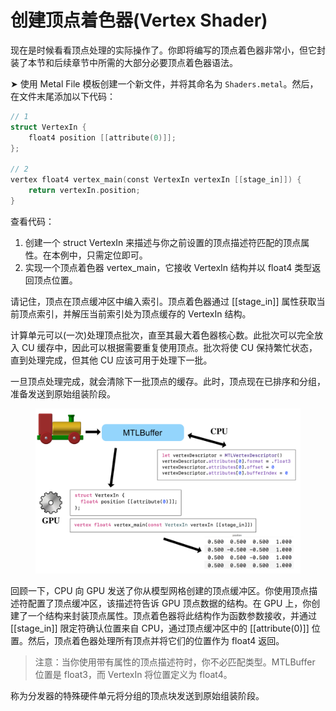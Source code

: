 # 创建顶点着色器(Vertex Shader)

现在是时候看看顶点处理的实际操作了。你即将编写的顶点着色器非常小，但它封装了本节和后续章节中所需的大部分必要顶点着色器语法。

➤ 使用 Metal File 模板创建一个新文件，并将其命名为 `Shaders.metal`。然后，在文件末尾添加以下代码：

```swift
// 1
struct VertexIn {
    float4 position [[attribute(0)]];
};

// 2
vertex float4 vertex_main(const VertexIn vertexIn [[stage_in]]) {
    return vertexIn.position;
}
```

查看代码：

1. 创建一个 struct VertexIn 来描述与你之前设置的顶点描述符匹配的顶点属性。在本例中，只需定位即可。
2. 实现一个顶点着色器 vertex\_main，它接收 VertexIn 结构并以 float4 类型返回顶点位置。

请记住，顶点在顶点缓冲区中编入索引。顶点着色器通过 \[\[stage\_in]] 属性获取当前顶点索引，并解压当前索引处为顶点缓存的 VertexIn 结构。

计算单元可以(一次)处理顶点批次，直至其最大着色器核心数。此批次可以完全放入 CU 缓存中，因此可以根据需要重复使用顶点。批次将使 CU 保持繁忙状态，直到处理完成，但其他 CU 应该可用于处理下一批。

一旦顶点处理完成，就会清除下一批顶点的缓存。此时，顶点现在已排序和分组，准备发送到原始组装阶段。

<figure><img src="../../../../.gitbook/assets/image (27).png" alt=""><figcaption></figcaption></figure>

回顾一下，CPU 向 GPU 发送了你从模型网格创建的顶点缓冲区。你使用顶点描述符配置了顶点缓冲区，该描述符告诉 GPU 顶点数据的结构。在 GPU 上，你创建了一个结构来封装顶点属性。顶点着色器将此结构作为函数参数接收，并通过 \[\[stage\_in]] 限定符确认位置来自 CPU，通过顶点缓冲区中的 \[\[attribute(0)]] 位置。然后，顶点着色器处理所有顶点并将它们的位置作为 float4 返回。

> 注意：当你使用带有属性的顶点描述符时，你不必匹配类型。MTLBuffer 位置是 float3，而 VertexIn 将位置定义为 float4。

称为分发器的特殊硬件单元将分组的顶点块发送到原始组装阶段。

